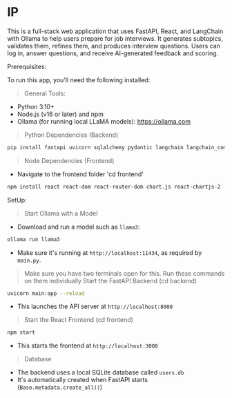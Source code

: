 # IP

This is a full-stack web application that uses FastAPI, React, and LangChain with Ollama to help users prepare for job interviews. It generates subtopics, validates them, refines them, and produces interview questions. Users can log in, answer questions, and receive AI-generated feedback and scoring.


Prerequisites:

To run this app, you'll need the following installed:

> General Tools:
- Python 3.10+
- Node.js (v16 or later) and npm
- Ollama (for running local LLaMA models): https://ollama.com

> Python Dependencies (Backend)
```bash
pip install fastapi uvicorn sqlalchemy pydantic langchain langchain_community passlib[bcrypt] python-multipart langchian_ollama
```

> Node Dependencies (Frontend)
- Navigate to the frontend folder 'cd frontend'
```bash
npm install react react-dom react-router-dom chart.js react-chartjs-2
```

SetUp:

> Start Ollama with a Model
- Download and run a model such as `llama3`:
```bash
ollama run llama3
```
- Make sure it's running at `http://localhost:11434`, as required by `main.py`.


> Make sure you have two terminals open for this. Run these commands on them individually
> Start the FastAPI Backend (cd backend)
```bash
uvicorn main:app --reload
```
- This launches the API server at `http://localhost:8000`

> Start the React Frontend (cd frontend)
```bash
npm start
```
- This starts the frontend at `http://localhost:3000`

> Database
- The backend uses a local SQLite database called `users.db`
- It's automatically created when FastAPI starts (`Base.metadata.create_all()`)
